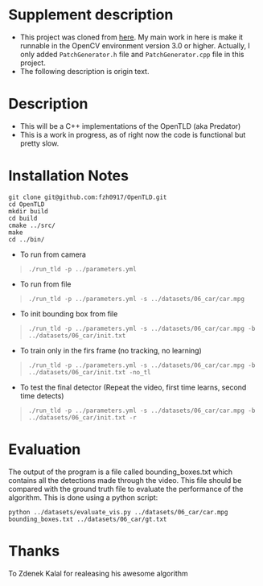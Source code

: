 # Supplement description
* This project was cloned from [here](https://github.com/alantrrs/OpenTLD). My main work in here is make it runnable in the OpenCV environment version 3.0 or higher. Actually, I only added `PatchGenerator.h` file and `PatchGenerator.cpp` file in this project.
* The following description is origin text.

# Description
* This will be a C++ implementations of the OpenTLD (aka Predator)
* This is a work in progress, as of right now the code is functional but pretty slow.

# Installation Notes
```Shell
git clone git@github.com:fzh0917/OpenTLD.git
cd OpenTLD
mkdir build
cd build
cmake ../src/
make
cd ../bin/
```
* To run from camera
> `./run_tld -p ../parameters.yml`

* To run from file
> `./run_tld -p ../parameters.yml -s ../datasets/06_car/car.mpg`

* To init bounding box from file
> `./run_tld -p ../parameters.yml -s ../datasets/06_car/car.mpg -b ../datasets/06_car/init.txt`

* To train only in the firs frame (no tracking, no learning)
> `./run_tld -p ../parameters.yml -s ../datasets/06_car/car.mpg -b ../datasets/06_car/init.txt -no_tl `

* To test the final detector (Repeat the video, first time learns, second time detects)
> `./run_tld -p ../parameters.yml -s ../datasets/06_car/car.mpg -b ../datasets/06_car/init.txt -r`

# Evaluation
The output of the program is a file called bounding_boxes.txt which contains all the detections made through the video. This file should be compared with the ground truth file to evaluate the performance of the algorithm. This is done using a python script:
```
python ../datasets/evaluate_vis.py ../datasets/06_car/car.mpg bounding_boxes.txt ../datasets/06_car/gt.txt
```

# Thanks
To Zdenek Kalal for realeasing his awesome algorithm

